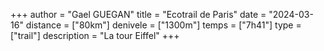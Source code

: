 +++
author = "Gael GUEGAN"
title = "Ecotrail de Paris"
date = "2024-03-16"
distance = ["80km"]
denivele = ["1300m"]
temps = ["7h41"]
type = ["trail"]
description = "La tour Eiffel"
+++